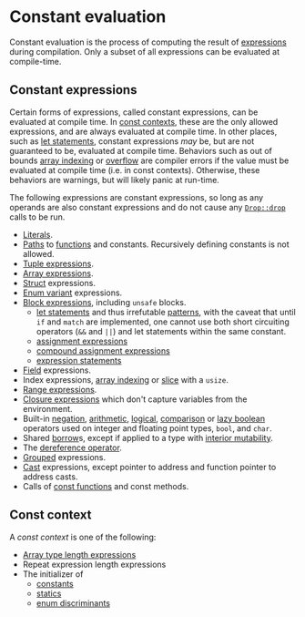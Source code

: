 # Constant evaluation

Constant evaluation is the process of computing the result of
[expressions] during compilation. Only a subset of all expressions
can be evaluated at compile-time.

## Constant expressions

Certain forms of expressions, called constant expressions, can be evaluated at
compile time. In [const contexts](#const-context), these are the only allowed
expressions, and are always evaluated at compile time. In other places, such as
[let statements], constant expressions *may*
be, but are not guaranteed to be, evaluated at compile time. Behaviors such as
out of bounds [array indexing] or [overflow] are compiler errors if the value
must be evaluated at compile time (i.e. in const contexts). Otherwise, these
behaviors are warnings, but will likely panic at run-time.

The following expressions are constant expressions, so long as any operands are
also constant expressions and do not cause any [`Drop::drop`][destructors] calls
to be run.

* [Literals].
* [Paths] to [functions] and constants.
  Recursively defining constants is not allowed.
* [Tuple expressions].
* [Array expressions].
* [Struct] expressions.
* [Enum variant] expressions.
* [Block expressions], including `unsafe` blocks.
    * [let statements] and thus irrefutable [patterns], with the caveat that until `if` and `match`
    are implemented, one cannot use both short circuiting operators (`&&` and `||`) and let
    statements within the same constant.
    * [assignment expressions]
    * [compound assignment expressions]
    * [expression statements]
* [Field] expressions.
* Index expressions, [array indexing] or [slice] with a `usize`.
* [Range expressions].
* [Closure expressions] which don't capture variables from the environment.
* Built-in [negation], [arithmetic], [logical], [comparison] or [lazy boolean]
  operators used on integer and floating point types, `bool`, and `char`.
* Shared [borrow]s, except if applied to a type with [interior mutability].
* The [dereference operator].
* [Grouped] expressions.
* [Cast] expressions, except pointer to address and
  function pointer to address casts.
* Calls of [const functions] and const methods.

## Const context

A _const context_ is one of the following:

* [Array type length expressions]
* Repeat expression length expressions
* The initializer of
  * [constants]
  * [statics]
  * [enum discriminants]

[arithmetic]:           expressions/operator-expr.md#arithmetic-and-logical-binary-operators
[array expressions]:    expressions/array-expr.md
[array indexing]:       expressions/array-expr.md#array-and-slice-indexing-expressions
[array indexing]:       expressions/array-expr.md#array-and-slice-indexing-expressions
[array type length expressions]: types/array.md
[assignment expressions]: expressions/operator-expr.md#assignment-expressions
[compound assignment expressions]: expressions/operator-expr.md#compound-assignment-expressions
[block expressions]:    expressions/block-expr.md
[borrow]:               expressions/operator-expr.md#borrow-operators
[cast]:                 expressions/operator-expr.md#type-cast-expressions
[closure expressions]:  expressions/closure-expr.md
[comparison]:           expressions/operator-expr.md#comparison-operators
[const functions]:      items/functions.md#const-functions
[constants]:            items/constant-items.md
[dereference operator]: expressions/operator-expr.md#the-dereference-operator
[destructors]:          destructors.md
[enum discriminants]:   items/enumerations.md#custom-discriminant-values-for-fieldless-enumerations
[enum variant]:         expressions/enum-variant-expr.md
[expression statements]: statements.md#expression-statements
[expressions]:          expressions.md
[field]:                expressions/field-expr.md
[functions]:            items/functions.md
[grouped]:              expressions/grouped-expr.md
[interior mutability]:  interior-mutability.md
[lazy boolean]:         expressions/operator-expr.md#lazy-boolean-operators
[let statements]:       statements.md#let-statements
[literals]:             expressions/literal-expr.md
[logical]:              expressions/operator-expr.md#arithmetic-and-logical-binary-operators
[negation]:             expressions/operator-expr.md#negation-operators
[overflow]:             expressions/operator-expr.md#overflow
[paths]:                expressions/path-expr.md
[patterns]:             patterns.md
[range expressions]:    expressions/range-expr.md
[slice]:                types/slice.md
[statics]:              items/static-items.md
[struct]:               expressions/struct-expr.md
[tuple expressions]:    expressions/tuple-expr.md
